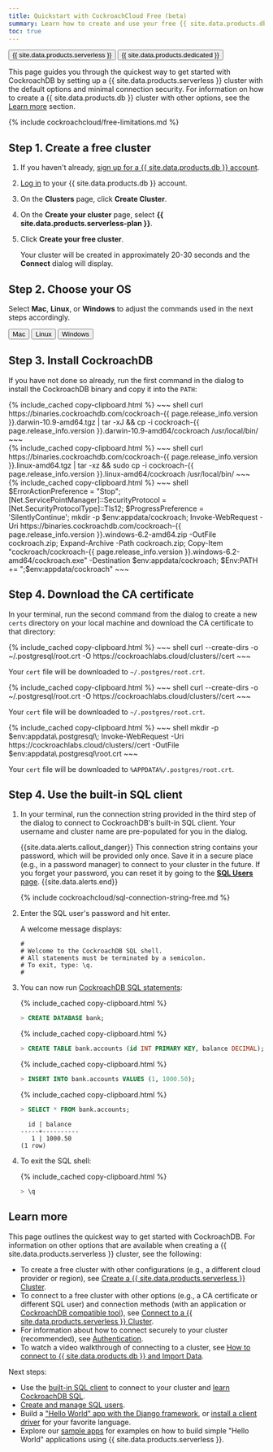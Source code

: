 ```yaml
---
title: Quickstart with CockroachCloud Free (beta)
summary: Learn how to create and use your free {{ site.data.products.db }} cluster.
toc: true
---
```


<div class="filters clearfix">
    <a href="quickstart.html"><button class="filter-button page-level current">{{ site.data.products.serverless }}</button></a>
    <a href="quickstart-trial-cluster.html"><button class="filter-button page-level">{{ site.data.products.dedicated }}</button></a>
</div>

This page guides you through the quickest way to get started with CockroachDB by setting up a {{ site.data.products.serverless }} cluster with the default options and minimal connection security. For information on how to create a {{ site.data.products.db }} cluster with other options, see the [Learn more](#learn-more) section.

{% include cockroachcloud/free-limitations.md %}

## Step 1. Create a free cluster

1. If you haven't already, <a href="https://cockroachlabs.cloud/signup?referralId=docs_quickstart_free" rel="noopener" target="_blank">sign up for a {{ site.data.products.db }} account</a>.
1. [Log in](https://cockroachlabs.cloud/) to your {{ site.data.products.db }} account.
1. On the **Clusters** page, click **Create Cluster**.
1. On the **Create your cluster** page, select **{{ site.data.products.serverless-plan }}**.
1. Click **Create your free cluster**.

    Your cluster will be created in approximately 20-30 seconds and the **Connect** dialog will display.

## Step 2. Choose your OS

Select **Mac**, **Linux**, or **Windows** to adjust the commands used in the next steps accordingly.

<div class="filters clearfix">
  <button class="filter-button page-level" data-scope="mac">Mac</button>
  <button class="filter-button page-level" data-scope="linux">Linux</button>
  <button class="filter-button page-level" data-scope="windows">Windows</button>
</div>

## Step 3. Install CockroachDB

If you have not done so already, run the first command in the dialog to install the CockroachDB binary and copy it into the `PATH`:

<section class="filter-content" markdown="1" data-scope="mac">
{% include_cached copy-clipboard.html %}
~~~ shell
curl https://binaries.cockroachdb.com/cockroach-{{ page.release_info.version }}.darwin-10.9-amd64.tgz | tar -xJ && cp -i cockroach-{{ page.release_info.version }}.darwin-10.9-amd64/cockroach /usr/local/bin/
~~~
</section>

<section class="filter-content" markdown="1" data-scope="linux">
{% include_cached copy-clipboard.html %}
~~~ shell
curl https://binaries.cockroachdb.com/cockroach-{{ page.release_info.version }}.linux-amd64.tgz | tar -xz && sudo cp -i cockroach-{{ page.release_info.version }}.linux-amd64/cockroach /usr/local/bin/
~~~
</section>

<section class="filter-content" markdown="1" data-scope="windows">
{% include_cached copy-clipboard.html %}
~~~ shell
$ErrorActionPreference = "Stop"; [Net.ServicePointManager]::SecurityProtocol = [Net.SecurityProtocolType]::Tls12; $ProgressPreference = 'SilentlyContinue'; mkdir -p $env:appdata/cockroach; Invoke-WebRequest -Uri https://binaries.cockroachdb.com/cockroach-{{ page.release_info.version }}.windows-6.2-amd64.zip -OutFile cockroach.zip; Expand-Archive -Path cockroach.zip; Copy-Item "cockroach/cockroach-{{ page.release_info.version }}.windows-6.2-amd64/cockroach.exe" -Destination $env:appdata/cockroach; $Env:PATH += ";$env:appdata/cockroach"
~~~
</section>
    
## Step 4. Download the CA certificate

In your terminal, run the second command from the dialog to create a new `certs` directory on your local machine and download the CA certificate to that directory:

<section class="filter-content" markdown="1" data-scope="mac">
{% include_cached copy-clipboard.html %}
~~~ shell
curl --create-dirs -o ~/.postgresql/root.crt -O https://cockroachlabs.cloud/clusters/<cluster-id>/cert
~~~

Your `cert` file will be downloaded to `~/.postgres/root.crt`.
</section>

<section class="filter-content" markdown="1" data-scope="linux">    
{% include_cached copy-clipboard.html %}
~~~ shell
curl --create-dirs -o ~/.postgresql/root.crt -O https://cockroachlabs.cloud/clusters/<cluster-id>/cert
~~~

Your `cert` file will be downloaded to `~/.postgres/root.crt`.
</section>

<section class="filter-content" markdown="1" data-scope="windows">
{% include_cached copy-clipboard.html %}
~~~ shell
mkdir -p $env:appdata\.postgresql\; Invoke-WebRequest -Uri https://cockroachlabs.cloud/clusters/<cluster-id>/cert -OutFile $env:appdata\.postgresql\root.crt
~~~

Your `cert` file will be downloaded to `%APPDATA%/.postgres/root.crt`.
</section>

## Step 4. Use the built-in SQL client

1. In your terminal, run the connection string provided in the third step of the dialog to connect to CockroachDB's built-in SQL client. Your username and cluster name are pre-populated for you in the dialog.

    {{site.data.alerts.callout_danger}}
    This connection string contains your password, which will be provided only once. Save it in a secure place (e.g., in a password manager) to connect to your cluster in the future. If you forget your password, you can reset it by going to the [**SQL Users** page](user-authorization.html).
    {{site.data.alerts.end}}

    {% include cockroachcloud/sql-connection-string-free.md %}
    
1. Enter the SQL user's password and hit enter.

    A welcome message displays:

    ~~~
    #
    # Welcome to the CockroachDB SQL shell.
    # All statements must be terminated by a semicolon.
    # To exit, type: \q.
    #
    ~~~

1. You can now run [CockroachDB SQL statements](learn-cockroachdb-sql.html):

    {% include_cached copy-clipboard.html %}
    ~~~ sql
    > CREATE DATABASE bank;
    ~~~

    {% include_cached copy-clipboard.html %}
    ~~~ sql
    > CREATE TABLE bank.accounts (id INT PRIMARY KEY, balance DECIMAL);
    ~~~

    {% include_cached copy-clipboard.html %}
    ~~~ sql
    > INSERT INTO bank.accounts VALUES (1, 1000.50);
    ~~~

    {% include_cached copy-clipboard.html %}
    ~~~ sql
    > SELECT * FROM bank.accounts;
    ~~~

    ~~~
      id | balance
    -----+----------
       1 | 1000.50
    (1 row)
    ~~~

1. To exit the SQL shell:

    {% include_cached copy-clipboard.html %}
    ~~~ sql
    > \q
    ~~~

## Learn more

This page outlines the quickest way to get started with CockroachDB. For information on other options that are available when creating a {{ site.data.products.serverless }} cluster, see the following:

- To create a free cluster with other configurations (e.g., a different cloud provider or region), see [Create a {{ site.data.products.serverless }} Cluster](create-a-free-cluster.html).
- To connect to a free cluster with other options (e.g., a CA certificate or different SQL user) and connection methods (with an application or [CockroachDB compatible tool](../stable/third-party-database-tools.html)), see [Connect to a {{ site.data.products.serverless }} Cluster](connect-to-a-free-cluster.html).
- For information about how to connect securely to your cluster (recommended), see [Authentication](authentication.html).
- To watch a video walkthrough of connecting to a cluster, see [How to connect to {{ site.data.products.db }} and Import Data](https://www.youtube.com/watch?v=XJZD1rorEQE).

Next steps:

- Use the [built-in SQL client](../{{site.versions["stable"]}}/cockroach-sql.html) to connect to your cluster and [learn CockroachDB SQL](learn-cockroachdb-sql.html).
- [Create and manage SQL users](user-authorization.html).
- Build a ["Hello World" app with the Django framework](../{{site.versions["stable"]}}/build-a-python-app-with-cockroachdb-django.html), or [install a client driver](../{{site.versions["stable"]}}/install-client-drivers.html) for your favorite language.
- Explore our [sample apps](../{{site.versions["stable"]}}/hello-world-example-apps.html) for examples on how to build simple "Hello World" applications using {{ site.data.products.serverless }}.
